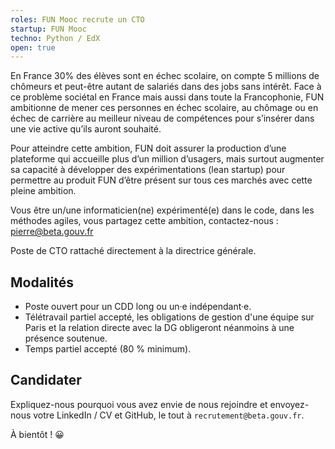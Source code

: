 ```yaml
---
roles: FUN Mooc recrute un CTO
startup: FUN Mooc
techno: Python / EdX
open: true
---
```


En France 30% des élèves sont en échec scolaire, on compte 5 millions de chômeurs et peut-être autant de salariés dans des jobs sans intérêt. Face à ce problème sociétal en France mais aussi dans toute la Francophonie, FUN ambitionne de mener ces personnes en échec scolaire, au chômage ou en échec de carrière au meilleur niveau de compétences pour s’insérer dans une vie active qu’ils auront souhaité.

<!--more-->

Pour atteindre cette ambition, FUN doit assurer la production d’une plateforme qui accueille plus d’un million d’usagers, mais surtout augmenter sa capacité à développer des expérimentations (lean startup) pour permettre au produit FUN d’être présent sur tous ces marchés avec cette pleine ambition.

Vous être un/une informaticien(ne) expérimenté(e) dans le code, dans les méthodes agiles, vous partagez cette ambition, contactez-nous : pierre@beta.gouv.fr

Poste de CTO rattaché directement à la directrice générale.

## Modalités

- Poste ouvert pour un CDD long ou un·e indépendant·e.
- Télétravail partiel accepté, les obligations de gestion d'une équipe sur Paris et la relation directe avec la DG obligeront néanmoins à une présence soutenue.
- Temps partiel accepté (80 % minimum).

## Candidater

Expliquez-nous pourquoi vous avez envie de nous rejoindre et envoyez-nous votre LinkedIn / CV et GitHub, le tout à `recrutement@beta.gouv.fr`.

À bientôt ! 😀
